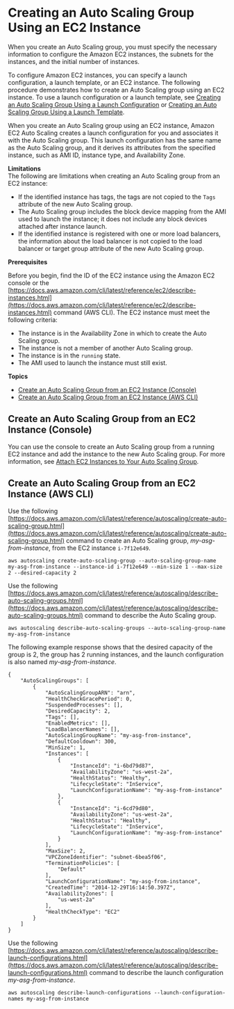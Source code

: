 # Creating an Auto Scaling Group Using an EC2 Instance<a name="create-asg-from-instance"></a>

When you create an Auto Scaling group, you must specify the necessary information to configure the Amazon EC2 instances, the subnets for the instances, and the initial number of instances\.

To configure Amazon EC2 instances, you can specify a launch configuration, a launch template, or an EC2 instance\. The following procedure demonstrates how to create an Auto Scaling group using an EC2 instance\. To use a launch configuration or a launch template, see [Creating an Auto Scaling Group Using a Launch Configuration](create-asg.md) or [Creating an Auto Scaling Group Using a Launch Template](create-asg-launch-template.md)\.

When you create an Auto Scaling group using an EC2 instance, Amazon EC2 Auto Scaling creates a launch configuration for you and associates it with the Auto Scaling group\. This launch configuration has the same name as the Auto Scaling group, and it derives its attributes from the specified instance, such as AMI ID, instance type, and Availability Zone\.

**Limitations**  
The following are limitations when creating an Auto Scaling group from an EC2 instance:
+ If the identified instance has tags, the tags are not copied to the `Tags` attribute of the new Auto Scaling group\.
+ The Auto Scaling group includes the block device mapping from the AMI used to launch the instance; it does not include any block devices attached after instance launch\.
+ If the identified instance is registered with one or more load balancers, the information about the load balancer is not copied to the load balancer or target group attribute of the new Auto Scaling group\.

**Prerequisites**

Before you begin, find the ID of the EC2 instance using the Amazon EC2 console or the [https://docs.aws.amazon.com/cli/latest/reference/ec2/describe-instances.html](https://docs.aws.amazon.com/cli/latest/reference/ec2/describe-instances.html) command \(AWS CLI\)\. The EC2 instance must meet the following criteria:
+ The instance is in the Availability Zone in which to create the Auto Scaling group\.
+ The instance is not a member of another Auto Scaling group\.
+ The instance is in the `running` state\.
+ The AMI used to launch the instance must still exist\.

**Topics**
+ [Create an Auto Scaling Group from an EC2 Instance \(Console\)](#create-asg-from-instance-console)
+ [Create an Auto Scaling Group from an EC2 Instance \(AWS CLI\)](#create-asg-from-instance-aws-cli)

## Create an Auto Scaling Group from an EC2 Instance \(Console\)<a name="create-asg-from-instance-console"></a>

You can use the console to create an Auto Scaling group from a running EC2 instance and add the instance to the new Auto Scaling group\. For more information, see [Attach EC2 Instances to Your Auto Scaling Group](attach-instance-asg.md)\.

## Create an Auto Scaling Group from an EC2 Instance \(AWS CLI\)<a name="create-asg-from-instance-aws-cli"></a>

Use the following [https://docs.aws.amazon.com/cli/latest/reference/autoscaling/create-auto-scaling-group.html](https://docs.aws.amazon.com/cli/latest/reference/autoscaling/create-auto-scaling-group.html) command to create an Auto Scaling group, *my\-asg\-from\-instance*, from the EC2 instance `i-7f12e649`\.

```
aws autoscaling create-auto-scaling-group --auto-scaling-group-name my-asg-from-instance --instance-id i-7f12e649 --min-size 1 --max-size 2 --desired-capacity 2
```

Use the following [https://docs.aws.amazon.com/cli/latest/reference/autoscaling/describe-auto-scaling-groups.html](https://docs.aws.amazon.com/cli/latest/reference/autoscaling/describe-auto-scaling-groups.html) command to describe the Auto Scaling group\.

```
aws autoscaling describe-auto-scaling-groups --auto-scaling-group-name my-asg-from-instance
```

The following example response shows that the desired capacity of the group is 2, the group has 2 running instances, and the launch configuration is also named *my\-asg\-from\-instance*\.

```
{
    "AutoScalingGroups": [
        {
            "AutoScalingGroupARN": "arn",
            "HealthCheckGracePeriod": 0,
            "SuspendedProcesses": [],
            "DesiredCapacity": 2,
            "Tags": [],
            "EnabledMetrics": [],
            "LoadBalancerNames": [],
            "AutoScalingGroupName": "my-asg-from-instance",
            "DefaultCooldown": 300,
            "MinSize": 1,
            "Instances": [
                {
                    "InstanceId": "i-6bd79d87",
                    "AvailabilityZone": "us-west-2a",
                    "HealthStatus": "Healthy",
                    "LifecycleState": "InService",
                    "LaunchConfigurationName": "my-asg-from-instance"
                },
                {
                    "InstanceId": "i-6cd79d80",
                    "AvailabilityZone": "us-west-2a",
                    "HealthStatus": "Healthy",
                    "LifecycleState": "InService",
                    "LaunchConfigurationName": "my-asg-from-instance"
                }
            ],
            "MaxSize": 2,
            "VPCZoneIdentifier": "subnet-6bea5f06",
            "TerminationPolicies": [
                "Default"
            ],
            "LaunchConfigurationName": "my-asg-from-instance",
            "CreatedTime": "2014-12-29T16:14:50.397Z",
            "AvailabilityZones": [
                "us-west-2a"
            ],
            "HealthCheckType": "EC2"
        }
    ]
}
```

Use the following [https://docs.aws.amazon.com/cli/latest/reference/autoscaling/describe-launch-configurations.html](https://docs.aws.amazon.com/cli/latest/reference/autoscaling/describe-launch-configurations.html) command to describe the launch configuration *my\-asg\-from\-instance*\.

```
aws autoscaling describe-launch-configurations --launch-configuration-names my-asg-from-instance
```